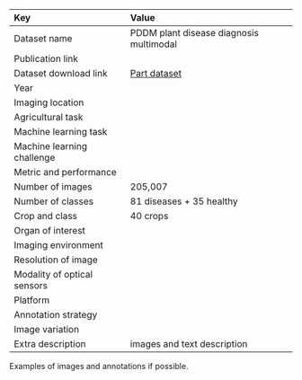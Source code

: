
| Key                         | Value                                                |
|:----------------------------|:-----------------------------------------------------|
| Dataset name                | PDDM plant disease diagnosis multimodal              |
| Publication link            |                                                      |
| Dataset download link       | [Part dataset](http://pd.dm.samlab.cn/download.html) |
| Year                        |                                                      |
| Imaging location            |                                                      |
| Agricultural task           |                                                      |
| Machine learning task       |                                                      |
| Machine learning challenge  |                                                      |
| Metric and performance      |                                                      |
| Number of images            | 205,007                                              |
| Number of classes           | 81 diseases + 35 healthy                             |
| Crop and class              | 40 crops                                             |
| Organ of interest           |                                                      |
| Imaging environment         |                                                      |
| Resolution of image         |                                                      |
| Modality of optical sensors |                                                      |
| Platform                    |                                                      |
| Annotation strategy         |                                                      |
| Image variation             |                                                      |
| Extra description           | images and text description                          |


Examples of images and annotations if possible.
